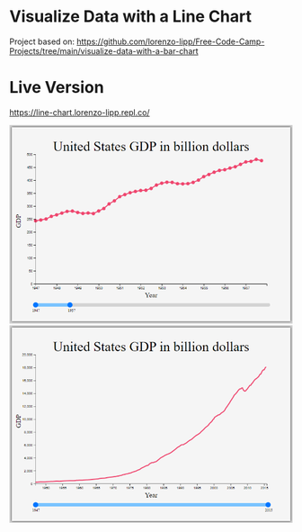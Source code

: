 # Visualize Data with a Line Chart

Project based on: https://github.com/lorenzo-lipp/Free-Code-Camp-Projects/tree/main/visualize-data-with-a-bar-chart

# Live Version

https://line-chart.lorenzo-lipp.repl.co/

![image](images/preview-1.png)
![image](images/preview-2.png)

